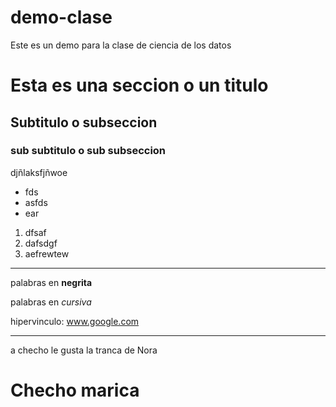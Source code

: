 # demo-clase
Este es un demo para la clase de ciencia de los datos

# Esta es una seccion o un titulo

## Subtitulo o subseccion

### sub subtitulo o sub subseccion

djñlaksfjñwoe


* fds
* asfds
* ear

1. dfsaf
2. dafsdgf
3. aefrewtew

---

palabras en **negrita**

palabras en *cursiva*

hipervinculo: www.google.com

---

a checho le gusta la tranca de Nora

# Checho marica
